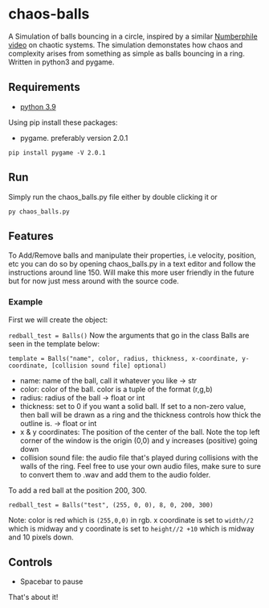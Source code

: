# chaos-balls

A Simulation of balls bouncing in a circle, inspired by a similar [Numberphile video](https://youtu.be/6z4qRhpBIyA) on chaotic systems. The simulation demonstates how chaos and complexity arises from something as simple as balls bouncing in a ring. Written in python3 and pygame.

## Requirements

- [python 3.9](https://www.python.org/downloads/release/python-397/)

Using pip install these packages:

- pygame. preferably version 2.0.1

```pip install pygame -V 2.0.1```

## Run

Simply run the chaos_balls.py file either by double clicking it or

```py chaos_balls.py```

## Features

To Add/Remove balls and manipulate their properties, i.e velocity, position, etc you can do so by opening chaos_balls.py in a text editor and follow the instructions around line 150. Will make this more user friendly in the future but for now just mess around with the source code.

### Example

First we will create the object:

```redball_test = Balls()```
Now the arguments that go in the class Balls are seen in the template below:

```template = Balls("name", color, radius, thickness, x-coordinate, y-coordinate, [collision sound file] optional)```

- name: name of the ball, call it whatever you like -> str
- color: color of the ball. color is a tuple of the format (r,g,b)
- radius: radius of the ball -> float or int
- thickness: set to 0 if you want a solid ball. If set to a non-zero value, then ball will be drawn as a ring and the thickness controls how thick the outline is. -> float or int
- x & y coordinates: The position of the center of the ball. Note the top left corner of the window is the origin (0,0) and y increases (positive) going down
- collision sound file: the audio file that's played during collisions with the walls of the ring. Feel free to use your own audio files, make sure to sure to convert them to .wav and add them to the audio folder.

To add a red ball at the position 200, 300.

```redball_test = Balls("test", (255, 0, 0), 8, 0, 200, 300)```

Note: color is red which is ```(255,0,0)``` in rgb. x coordinate is set to ```width//2``` which is midway and
y coordinate is set to ```height//2 +10``` which is midway and 10 pixels down.

## Controls

- Spacebar to pause

That's about it!
